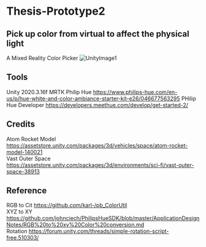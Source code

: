 # Thesis-Prototype2


## Pick up color from virtual to affect the physical light
A Mixed Reality Color Picker
![UnityImage1](https://user-images.githubusercontent.com/60665347/136616193-c90b6e0c-e904-4a46-9d17-18c738f7fd4c.png)


## Tools
Unity 2020.3.16f
MRTK
Philip Hue https://www.philips-hue.com/en-us/p/hue-white-and-color-ambiance-starter-kit-e26/046677563295
PHilip Hue Developer https://developers.meethue.com/develop/get-started-2/

## Credits
Atom Rocket Model https://assetstore.unity.com/packages/3d/vehicles/space/atom-rocket-model-140021 \
Vast Outer Space https://assetstore.unity.com/packages/3d/environments/sci-fi/vast-outer-space-38913

## Reference
RGB to Cit https://github.com/karl-/pb_ColorUtil \
XYZ to XY https://github.com/johnciech/PhilipsHueSDK/blob/master/ApplicationDesignNotes/RGB%20to%20xy%20Color%20conversion.md \
Rotation https://forum.unity.com/threads/simple-rotation-script-free.510303/
